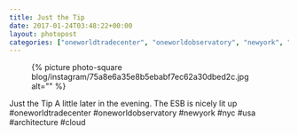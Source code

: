 ```yaml
---
title: Just the Tip
date: 2017-01-24T03:48:22+00:00
layout: photopost
categories: ["oneworldtradecenter", "oneworldobservatory", "newyork", "nyc", "usa", "architecture", "cloud", "photos", "instagram"]
---
```


<figure class="photo photo--square">
  {% picture photo-square blog/instagram/75a8e6a35e8b5ebabf7ec62a30dbed2c.jpg alt="" %}
</figure>

Just the Tip
A little later in the evening. The ESB is nicely lit up
#oneworldtradecenter #oneworldobservatory #newyork #nyc #usa #architecture #cloud
